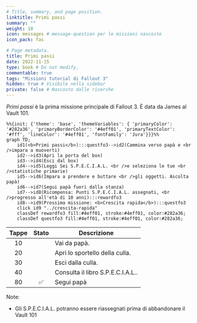 ```yaml
---
# Title, summary, and page position.
linktitle: Primi passi
summary: ""
weight: 10
icon: messages # message-question per le missioni nascoste
icon_pack: fas

# Page metadata.
title: Primi passi
date: 2022-11-15
type: book # Do not modify.
commentable: true
tags: "Missioni tutorial di Fallout 3"
hidden: true # Visibile nella sidebar
private: false # Nascosto dalle ricerche
---
```


*Primi passi* è la prima missione principale di Fallout 3. È data da James al Vault 101.



```mermaid
%%{init: {'theme': 'base', 'themeVariables': { 'primaryColor': '#282a36', 'primaryBorderColor': '#4eff01', 'primaryTextColor': '#fff', 'lineColor': '#4eff01', 'fontFamily': 'Jura'}}}%%
graph TD;
    id1(<b>Primi passi</b>):::questfo3-->id2(Cammina verso papà e <br />impara a muoverti)
    id2-->id3(Apri la porta del box)
    id3-->id4(Esci dal box)
    id4-->id5(Leggi Sei S.P.E.C.I.A.L. <br />e seleziona le tue <br />statistiche primarie)
    id5-->id6(Impara a prendere e buttare <br />gli oggetti. Ascolta papà)  
    id6-->id7(Segui papà fuori dalla stanza)
    id7-->id8(Ricompensa: Punti S.P.E.C.I.A.L. assegnati, <br />progresso all'età di 10 anni):::rewardfo3
    id8-->id9(Prossima missione: <b>Crescita rapida</b>):::questfo3
    click id9 "../crescita-rapida"
    classDef rewardfo3 fill:#4eff01, stroke:#4eff01, color:#282a36;
    classDef questfo3 fill:#4eff01, stroke:#4eff01, color:#282a36;
```

| Tappe |       Stato        | Descrizione                       |
| :---: | :----------------: | --------------------------------- |
|  10   |                    | Vai da papà.                      |
|  20   |                    | Apri lo sportello della culla.    |
|  30   |                    | Esci dalla culla.                 |
|  40   |                    | Consulta il libro S.P.E.C.I.A.L.. |
|  80   | :white_check_mark: | Segui papà                        |

Note:
- Gli S.P.E.C.I.A.L. potranno essere riassegnati prima di abbandonare il Vault 101